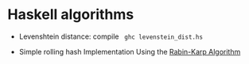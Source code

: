 # Haskell algorithms #

- Levenshtein distance:
compile ``` ghc levenstein_dist.hs```
  
- Simple rolling hash Implementation Using the [Rabin-Karp Algorithm](https://en.wikipedia.org/wiki/Rabin%E2%80%93Karp_algorithm)